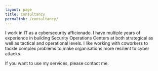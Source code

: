 ```yaml
---
layout: page
title: Consultancy
permalink: /consultancy/
---
```


I work in IT as a cybersecurity afficionado. I have multiple years of experience in building Security Operations Centers at both strategical as well as tactical and operational levels. I like working with coworkers to tackle complex problems to make organisations more resilient to cyber attacks.

If you want to use my services, please contact me.
